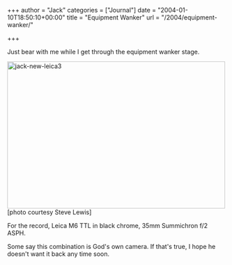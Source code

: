 +++
author = "Jack"
categories = ["Journal"]
date = "2004-01-10T18:50:10+00:00"
title = "Equipment Wanker"
url = "/2004/equipment-wanker/"

+++

Just bear with me while I get through the equipment wanker stage.

<img src="/files//jack-new-leica3.jpg" alt="jack-new-leica3" title="jack-new-leica3" width="500" height="338" class="aligncenter size-full wp-image-2827" />

<div class="photo_caption">
  [photo courtesy Steve Lewis]
</div>

For the record, Leica M6 TTL in black chrome, 35mm Summichron f/2 ASPH.

Some say this combination is God's own camera. If that's true, I hope he doesn't want it back any time soon.